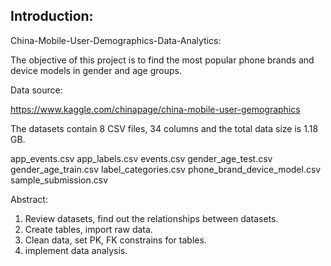 ## Introduction:

China-Mobile-User-Demographics-Data-Analytics:

The objective of this project is to find the most popular phone brands and device models in gender and age groups.

Data source:

https://www.kaggle.com/chinapage/china-mobile-user-gemographics

The datasets contain 8 CSV files, 34 columns and the total data size is 1.18 GB.

app_events.csv
app_labels.csv
events.csv
gender_age_test.csv
gender_age_train.csv
label_categories.csv
phone_brand_device_model.csv
sample_submission.csv

Abstract:

1. Review datasets, find out the relationships between datasets.
2. Create tables, import raw data.
3. Clean data, set PK, FK constrains for tables.
4. implement data analysis.
